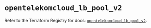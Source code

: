 # `opentelekomcloud_lb_pool_v2`

Refer to the Terraform Registry for docs: [`opentelekomcloud_lb_pool_v2`](https://registry.terraform.io/providers/opentelekomcloud/opentelekomcloud/1.36.43/docs/resources/lb_pool_v2).

